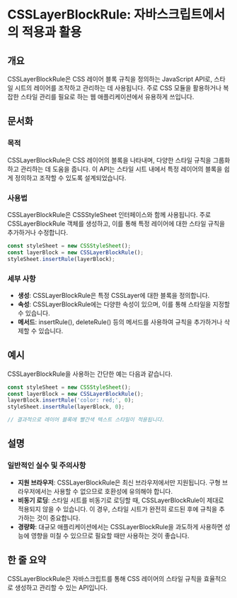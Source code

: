 <!--
Meta Description: # CSSLayerBlockRule: 자바스크립트에서의 적용과 활용 ## 개요 CSSLayerBlockRule은 CSS 레이어 블록 규칙을 정의하는 JavaScript API로, 스타일 시트의 레이어를 조작하고 관리하는 데 사용됩니다. 주로 CSS 모듈을 활용하거나 복...
Meta Keywords: 스타일, csslayerblockrule은, 규칙을, layerblock, csslayerblockrule
-->

# CSSLayerBlockRule: 자바스크립트에서의 적용과 활용

## 개요
CSSLayerBlockRule은 CSS 레이어 블록 규칙을 정의하는 JavaScript API로, 스타일 시트의 레이어를 조작하고 관리하는 데 사용됩니다. 주로 CSS 모듈을 활용하거나 복잡한 스타일 관리를 필요로 하는 웹 애플리케이션에서 유용하게 쓰입니다.

## 문서화
### 목적
CSSLayerBlockRule은 CSS 레이어의 블록을 나타내며, 다양한 스타일 규칙을 그룹화하고 관리하는 데 도움을 줍니다. 이 API는 스타일 시트 내에서 특정 레이어의 블록을 쉽게 정의하고 조작할 수 있도록 설계되었습니다.

### 사용법
CSSLayerBlockRule은 CSSStyleSheet 인터페이스와 함께 사용됩니다. 주로 CSSLayerBlockRule 객체를 생성하고, 이를 통해 특정 레이어에 대한 스타일 규칙을 추가하거나 수정합니다. 

```javascript
const styleSheet = new CSSStyleSheet();
const layerBlock = new CSSLayerBlockRule();
styleSheet.insertRule(layerBlock);
```

### 세부 사항
- **생성**: CSSLayerBlockRule은 특정 CSSLayer에 대한 블록을 정의합니다.
- **속성**: CSSLayerBlockRule에는 다양한 속성이 있으며, 이를 통해 스타일을 지정할 수 있습니다.
- **메서드**: insertRule(), deleteRule() 등의 메서드를 사용하여 규칙을 추가하거나 삭제할 수 있습니다.

## 예시
CSSLayerBlockRule을 사용하는 간단한 예는 다음과 같습니다.

```javascript
const styleSheet = new CSSStyleSheet();
const layerBlock = new CSSLayerBlockRule();
layerBlock.insertRule('color: red;', 0);
styleSheet.insertRule(layerBlock, 0);

// 결과적으로 레이어 블록에 빨간색 텍스트 스타일이 적용됩니다.
```

## 설명
### 일반적인 실수 및 주의사항
- **지원 브라우저**: CSSLayerBlockRule은 최신 브라우저에서만 지원됩니다. 구형 브라우저에서는 사용할 수 없으므로 호환성에 유의해야 합니다.
- **비동기 로딩**: 스타일 시트를 비동기로 로딩할 때, CSSLayerBlockRule이 제대로 적용되지 않을 수 있습니다. 이 경우, 스타일 시트가 완전히 로드된 후에 규칙을 추가하는 것이 중요합니다.
- **경량화**: 대규모 애플리케이션에서는 CSSLayerBlockRule을 과도하게 사용하면 성능에 영향을 미칠 수 있으므로 필요할 때만 사용하는 것이 좋습니다.

## 한 줄 요약
CSSLayerBlockRule은 자바스크립트를 통해 CSS 레이어의 스타일 규칙을 효율적으로 생성하고 관리할 수 있는 API입니다.